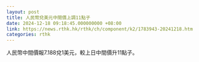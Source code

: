 ```yaml
---
layout: post
title: 人民幣兌美元中間價上調11點子
date: 2024-12-18 09:18:45.000000000 +08:00
link: https://news.rthk.hk/rthk/ch/component/k2/1783943-20241218.htm
categories: rthk
---
```


人民幣中間價報7.188兌1美元，較上日中間價升11點子。
